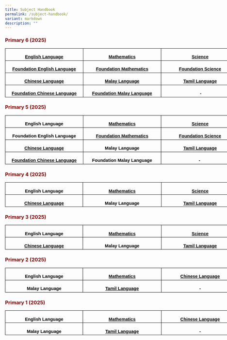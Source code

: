 ```yaml
---
title: Subject Handbook
permalink: /subject-handbook/
variant: markdown
description: ""
---
```

<h3 style="text-align: justify;"><strong><span style="color: #800000;">Primary 6 (2025)</span></strong></h3>
<table cellpadding="0" cellspacing="0" width="772" border="0" style="width: 579.0pt; border-collapse: collapse; mso-yfti-tbllook: 1184; mso-padding-alt: 0in 5.4pt 0in 5.4pt;" class="MsoNormalTable">
<tbody>
<tr style="mso-yfti-irow: 0; mso-yfti-firstrow: yes; height: 30.0pt;">
<td width="257" style="width: 193.0pt; border: solid windowtext 1.0pt; padding: 0in 5.4pt 0in 5.4pt; height: 30.0pt;">
<p align="center" style="margin-bottom: 0in; text-align: center; line-height: normal;" class="MsoNormal"><span style="color: #000000; font-size: 11pt;"><a rel="noopener" target="_blank" href="/files/P6_English_Handbook_2025.pdf" style="color: #000000;"><strong><span style="font-family: Arial, sans-serif;">English Language</span></strong></a></span></p>
</td>
<td width="257" style="width: 193.0pt; border: solid windowtext 1.0pt; border-left: none; padding: 0in 5.4pt 0in 5.4pt; height: 30.0pt;">
<p align="center" style="margin-bottom: 0in; text-align: center; line-height: normal;" class="MsoNormal"><span style="color: #000000; font-size: 11pt;"><a rel="noopener" target="_blank" href="/files/P6_Standard_Math_Handbook_2025.pdf" style="color: #000000;"><strong><span style="font-family: Arial, sans-serif;">Mathematics</span></strong></a></span></p>
</td>
<td width="257" style="width: 193.0pt; border: solid windowtext 1.0pt; border-left: none; padding: 0in 5.4pt 0in 5.4pt; height: 30.0pt;">
<p align="center" style="margin-bottom: 0in; text-align: center; line-height: normal;" class="MsoNormal"><span style="color: #000000; font-size: 11pt;"><a rel="noopener" target="_blank" href="/files/P6_Science_Handbook_2025.pdf" style="color: #000000;"><strong><span style="font-family: Arial, sans-serif;">Science</span></strong></a></span></p>
</td>
</tr>
<tr style="mso-yfti-irow: 1; height: 30.0pt;">
<td width="257" style="width: 193.0pt; border: solid windowtext 1.0pt; border-top: none; padding: 0in 5.4pt 0in 5.4pt; height: 30.0pt;">
<p align="center" style="margin-bottom: 0in; text-align: center; line-height: normal;" class="MsoNormal"><span style="color: #000000; font-size: 11pt;"><a rel="noopener" target="_blank" href="/files/P6_Foundation_English_Handbook_2025.pdf" style="color: #000000;"><strong><span style="font-family: Arial, sans-serif;">Foundation English Language</span></strong></a></span></p>
</td>
<td width="257" style="width: 193.0pt; border-top: none; border-left: none; border-bottom: solid windowtext 1.0pt; border-right: solid windowtext 1.0pt; padding: 0in 5.4pt 0in 5.4pt; height: 30.0pt;">
<p align="center" style="margin-bottom: 0in; text-align: center; line-height: normal;" class="MsoNormal"><span style="font-size: 11pt; color: #000000;"><a rel="noopener" target="_blank" href="/files/P6_Foundation_Math_Handbook.pdf" style="color: #000000;"><strong><span style="font-family: Arial, sans-serif;">Foundation Mathematics</span></strong></a></span></p>
</td>
<td width="257" style="width: 193.0pt; border-top: none; border-left: none; border-bottom: solid windowtext 1.0pt; border-right: solid windowtext 1.0pt; padding: 0in 5.4pt 0in 5.4pt; height: 30.0pt;">
<p align="center" style="margin-bottom: 0in; text-align: center; line-height: normal;" class="MsoNormal"><span style="font-size: 11pt; color: #000000;"><a rel="noopener" target="_blank" href="/files/P6_Foundation_Science_Handbook_2025.pdf" style="color: #000000;"><strong><span style="font-family: Arial, sans-serif;">Foundation Science</span></strong></a></span></p>
</td>
</tr>
<tr style="mso-yfti-irow: 2; height: 30.0pt;">
<td width="257" style="width: 193.0pt; border: solid windowtext 1.0pt; border-top: none; padding: 0in 5.4pt 0in 5.4pt; height: 30.0pt;">
<p align="center" style="margin-bottom: 0in; text-align: center; line-height: normal;" class="MsoNormal"><span style="font-size: 11pt; color: #000000;"><a rel="noopener" target="_blank" href="/files/P6_Chinese_Handbook_2025.pdf" style="color: #000000;"><strong><span style="font-family: Arial, sans-serif;">Chinese Language</span></strong></a></span></p>
</td>
<td width="257" style="width: 193.0pt; border-top: none; border-left: none; border-bottom: solid windowtext 1.0pt; border-right: solid windowtext 1.0pt; padding: 0in 5.4pt 0in 5.4pt; height: 30.0pt;">
<p align="center" style="margin-bottom: 0in; text-align: center; line-height: normal;" class="MsoNormal"><span style="font-size: 11pt; color: #000000;"><a rel="noopener" target="_blank" href="/files/P6_Malay_Handbook_2025.pdf" style="color: #000000;"><strong><span style="font-family: Arial, sans-serif;">Malay Language</span></strong></a></span></p>
</td>
<td width="257" style="width: 193.0pt; border-top: none; border-left: none; border-bottom: solid windowtext 1.0pt; border-right: solid windowtext 1.0pt; padding: 0in 5.4pt 0in 5.4pt; height: 30.0pt;">
<p align="center" style="margin-bottom: 0in; text-align: center; line-height: normal;" class="MsoNormal"><span style="font-size: 11pt; color: #000000;"><a rel="noopener" target="_blank" href="/files/P6_Tamil_Handbook_2025.pdf" style="color: #000000;"><strong><span style="font-family: Arial, sans-serif;">Tamil Language</span></strong></a></span></p>
</td>
</tr>
<tr style="mso-yfti-irow: 3; mso-yfti-lastrow: yes; height: 30.0pt;">
<td width="257" style="width: 193.0pt; border: solid windowtext 1.0pt; border-top: none; padding: 0in 5.4pt 0in 5.4pt; height: 30.0pt;">
<p align="center" style="margin-bottom: 0in; text-align: center; line-height: normal;" class="MsoNormal"><span style="font-size: 11pt; color: #000000;"><a rel="noopener" target="_blank" href="/files/P6_Foundation_Chinese_Handbook_2025.pdf" style="color: #000000;"><strong><span style="font-family: Arial, sans-serif;">Foundation Chinese Language</span></strong></a></span></p>
</td>
<td width="257" style="width: 193.0pt; border-top: none; border-left: none; border-bottom: solid windowtext 1.0pt; border-right: solid windowtext 1.0pt; padding: 0in 5.4pt 0in 5.4pt; height: 30.0pt;">
<p align="center" style="margin-bottom: 0in; text-align: center; line-height: normal;" class="MsoNormal"><span style="font-size: 11pt; color: #000000;"><a rel="noopener" target="_blank" href="/files/P6_Foundation_Malay_Handbook_2025.pdf" style="color: #000000;"><strong><span style="font-family: Arial, sans-serif;">Foundation Malay Language</span></strong></a></span></p>
</td>
<td width="257" style="width: 193.0pt; border-top: none; border-left: none; border-bottom: solid windowtext 1.0pt; border-right: solid windowtext 1.0pt; padding: 0in 5.4pt 0in 5.4pt; height: 30.0pt;">
<p align="center" style="margin-bottom: 0in; text-align: center; line-height: normal;" class="MsoNormal"><span style="color: #000000; font-size: 11pt;"><strong><span style="font-family: Arial, sans-serif;">&nbsp;-</span></strong></span></p>
</td>
</tr>
</tbody>
</table>

<h3 style="text-align: justify;"><strong><span style="color: #800000;">Primary 5 (2025)</span></strong></h3>
<table cellpadding="0" cellspacing="0" width="772" border="0" style="width: 579.0pt; border-collapse: collapse; mso-yfti-tbllook: 1184; mso-padding-alt: 0in 5.4pt 0in 5.4pt;" class="MsoNormalTable">
<tbody>
<tr style="mso-yfti-irow: 0; mso-yfti-firstrow: yes; height: 30.0pt;">
<td width="257" style="width: 193.0pt; border: solid windowtext 1.0pt; padding: 0in 5.4pt 0in 5.4pt; height: 30.0pt;">
<p align="center" style="margin-bottom: 0in; text-align: center; line-height: normal;" class="MsoNormal"><span style="color: #000000; font-size: 11pt;"><strong><span style="font-family: Arial, sans-serif;">English Language</span></strong></span></p>
</td>
<td width="257" style="width: 193.0pt; border: solid windowtext 1.0pt; border-left: none; padding: 0in 5.4pt 0in 5.4pt; height: 30.0pt;">
<p align="center" style="margin-bottom: 0in; text-align: center; line-height: normal;" class="MsoNormal"><span style="color: #000000; font-size: 11pt;"><a rel="noopener" target="_blank" href="/files/P5_Standard_Math_Handbook_2025.pdf" style="color: #000000;"><strong><span style="font-family: Arial, sans-serif;">Mathematics</span></strong></a></span></p>
</td>
<td width="257" style="width: 193.0pt; border: solid windowtext 1.0pt; border-left: none; padding: 0in 5.4pt 0in 5.4pt; height: 30.0pt;">
<p align="center" style="margin-bottom: 0in; text-align: center; line-height: normal;" class="MsoNormal"><span style="color: #000000; font-size: 11pt;"><a rel="noopener" target="_blank" href="/files/P5_Science_Handbook_2025.pdf" style="color: #000000;"><strong><span style="font-family: Arial, sans-serif;">Science</span></strong></a></span></p>
</td>
</tr>
<tr style="mso-yfti-irow: 1; height: 30.0pt;">
<td width="257" style="width: 193.0pt; border: solid windowtext 1.0pt; border-top: none; padding: 0in 5.4pt 0in 5.4pt; height: 30.0pt;">
<p align="center" style="margin-bottom: 0in; text-align: center; line-height: normal;" class="MsoNormal"><span style="color: #000000; font-size: 11pt;"><strong><span style="font-family: Arial, sans-serif;">Foundation English Language</span></strong></span></p>
</td>
<td width="257" style="width: 193.0pt; border-top: none; border-left: none; border-bottom: solid windowtext 1.0pt; border-right: solid windowtext 1.0pt; padding: 0in 5.4pt 0in 5.4pt; height: 30.0pt;">
<p align="center" style="margin-bottom: 0in; text-align: center; line-height: normal;" class="MsoNormal"><span style="color: #000000; font-size: 11pt;"><a rel="noopener" target="_blank" href="/files/P5_Foundation_Math_Handbook_2025.pdf" style="color: #000000;"><strong><span style="font-family: Arial, sans-serif;">Foundation Mathematics</span></strong></a></span></p>
</td>
<td width="257" style="width: 193.0pt; border-top: none; border-left: none; border-bottom: solid windowtext 1.0pt; border-right: solid windowtext 1.0pt; padding: 0in 5.4pt 0in 5.4pt; height: 30.0pt;">
<p align="center" style="margin-bottom: 0in; text-align: center; line-height: normal;" class="MsoNormal"><span style="color: #000000; font-size: 11pt;"><a rel="noopener" target="_blank" href="/files/P5_Foundation_Science_Handbook_2025.pdf" style="color: #000000;"><strong><span style="font-family: Arial, sans-serif;">Foundation Science</span></strong></a></span></p>
</td>
</tr>
<tr style="mso-yfti-irow: 2; height: 30.0pt;">
<td width="257" style="width: 193.0pt; border: solid windowtext 1.0pt; border-top: none; padding: 0in 5.4pt 0in 5.4pt; height: 30.0pt;">
<p align="center" style="margin-bottom: 0in; text-align: center; line-height: normal;" class="MsoNormal"><span style="font-size: 11pt; color: #000000;"><a rel="noopener" target="_blank" href="/files/P5_Chinese_Language_Handbook_2025.pdf" style="color: #000000;"><strong><span style="font-family: Arial, sans-serif;">Chinese Language</span></strong></a></span></p>
</td>
<td width="257" style="width: 193.0pt; border-top: none; border-left: none; border-bottom: solid windowtext 1.0pt; border-right: solid windowtext 1.0pt; padding: 0in 5.4pt 0in 5.4pt; height: 30.0pt;">
<p align="center" style="margin-bottom: 0in; text-align: center; line-height: normal;" class="MsoNormal"><span style="color: #000000; font-size: 11pt;"><strong><span style="font-family: Arial, sans-serif;">Malay Language</span></strong></span></p>
</td>
<td width="257" style="width: 193.0pt; border-top: none; border-left: none; border-bottom: solid windowtext 1.0pt; border-right: solid windowtext 1.0pt; padding: 0in 5.4pt 0in 5.4pt; height: 30.0pt;">
<p align="center" style="margin-bottom: 0in; text-align: center; line-height: normal;" class="MsoNormal"><span style="font-size: 11pt; color: #000000;"><a rel="noopener" target="_blank" href="/files/P5_Tamil_Language_Handbook_2025.pdf" style="color: #000000;"><strong><span style="font-family: Arial, sans-serif;">Tamil Language</span></strong></a></span></p>
</td>
</tr>
<tr style="mso-yfti-irow: 3; mso-yfti-lastrow: yes; height: 30.0pt;">
<td width="257" style="width: 193.0pt; border: solid windowtext 1.0pt; border-top: none; padding: 0in 5.4pt 0in 5.4pt; height: 30.0pt;">
<p align="center" style="margin-bottom: 0in; text-align: center; line-height: normal;" class="MsoNormal"><span style="font-size: 11pt; color: #000000;"><a rel="noopener" target="_blank" href="/files/P5_Foundation_Chinese_Language_Handbook_2025.pdf" style="color: #000000;"><strong><span style="font-family: Arial, sans-serif;">Foundation Chinese Language</span></strong></a></span></p>
</td>
<td width="257" style="width: 193.0pt; border-top: none; border-left: none; border-bottom: solid windowtext 1.0pt; border-right: solid windowtext 1.0pt; padding: 0in 5.4pt 0in 5.4pt; height: 30.0pt;">
<p align="center" style="margin-bottom: 0in; text-align: center; line-height: normal;" class="MsoNormal"><span style="color: #000000; font-size: 11pt;"><strong><span style="font-family: Arial, sans-serif;">Foundation Malay Language</span></strong></span></p>
</td>
<td width="257" style="width: 193.0pt; border-top: none; border-left: none; border-bottom: solid windowtext 1.0pt; border-right: solid windowtext 1.0pt; padding: 0in 5.4pt 0in 5.4pt; height: 30.0pt;">
<p align="center" style="margin-bottom: 0in; text-align: center; line-height: normal;" class="MsoNormal"><span style="color: #000000; font-size: 11pt;"><strong><span style="font-family: Arial, sans-serif;">-&nbsp;</span></strong></span></p>
</td>
</tr>
</tbody>
</table>

<h3 style="text-align: justify;"><strong><span style="color: #800000;">Primary 4 (2025)</span></strong></h3>

<table cellpadding="0" cellspacing="0" width="772" border="0" style="width: 579.0pt; border-collapse: collapse; mso-yfti-tbllook: 1184; mso-padding-alt: 0in 5.4pt 0in 5.4pt;" class="MsoNormalTable">
<tbody>
<tr style="mso-yfti-irow: 0; mso-yfti-firstrow: yes; height: 30.0pt;">
<td width="257" style="width: 193.0pt; border: solid windowtext 1.0pt; padding: 0in 5.4pt 0in 5.4pt; height: 30.0pt;">
<p align="center" style="margin-bottom: 0in; text-align: center; line-height: normal;" class="MsoNormal"><span style="color: #000000; font-size: 11pt;"><strong><span style="font-family: Arial, sans-serif;">English Language</span></strong></span></p>
</td>
<td width="257" style="width: 193.0pt; border: solid windowtext 1.0pt; border-left: none; padding: 0in 5.4pt 0in 5.4pt; height: 30.0pt;">
<p align="center" style="margin-bottom: 0in; text-align: center; line-height: normal;" class="MsoNormal"><span style="font-size: 11pt; color: #000000;"><a rel="noopener" target="_blank" href="/files/P4_Math_Handbook_2025.pdf" style="color: #000000;"><strong><span style="font-family: Arial, sans-serif;">Mathematics</span></strong></a></span></p>
</td>
<td width="257" style="width: 193.0pt; border: solid windowtext 1.0pt; border-left: none; padding: 0in 5.4pt 0in 5.4pt; height: 30.0pt;">
<p align="center" style="margin-bottom: 0in; text-align: center; line-height: normal;" class="MsoNormal"><span style="font-size: 11pt; color: #000000;"><a rel="noopener" target="_blank" href="/files/P4_Science_Handbook_2025.pdf" style="color: #000000;"><strong><span style="font-family: Arial, sans-serif;">Science</span></strong></a></span></p>
</td>
</tr>
<tr style="mso-yfti-irow: 1; mso-yfti-lastrow: yes; height: 30.0pt;">
<td width="257" style="width: 193.0pt; border: solid windowtext 1.0pt; border-top: none; padding: 0in 5.4pt 0in 5.4pt; height: 30.0pt;">
<p align="center" style="margin-bottom: 0in; text-align: center; line-height: normal;" class="MsoNormal"><span style="font-size: 11pt; color: #000000;"><a href="/files/P4_Chinese_Language_Handbook_2025.pdf" style="color: #000000;"><strong><span style="font-family: Arial, sans-serif;">Chinese Language</span></strong></a></span></p>
</td>
<td width="257" style="width: 193.0pt; border-top: none; border-left: none; border-bottom: solid windowtext 1.0pt; border-right: solid windowtext 1.0pt; padding: 0in 5.4pt 0in 5.4pt; height: 30.0pt;">
<p align="center" style="margin-bottom: 0in; text-align: center; line-height: normal;" class="MsoNormal"><span style="color: #000000; font-size: 11pt;"><strong><span style="font-family: Arial, sans-serif;">Malay Language</span></strong></span></p>
</td>
<td width="257" style="width: 193.0pt; border-top: none; border-left: none; border-bottom: solid windowtext 1.0pt; border-right: solid windowtext 1.0pt; padding: 0in 5.4pt 0in 5.4pt; height: 30.0pt;">
<p align="center" style="margin-bottom: 0in; text-align: center; line-height: normal;" class="MsoNormal"><span style="font-size: 11pt; color: #000000;"><a rel="noopener" target="_blank" href="/files/P4_Tamil_Language_Handbook_2025.pdf" style="color: #000000;"><strong><span style="font-family: Arial, sans-serif;">Tamil Language</span></strong></a></span></p>
</td>
</tr>
</tbody>
</table>

<h3 style="text-align: justify;"><strong><span style="color: #800000;">Primary 3 (2025)</span></strong></h3>

<table cellpadding="0" cellspacing="0" width="772" border="0" style="width: 579.0pt; border-collapse: collapse; mso-yfti-tbllook: 1184; mso-padding-alt: 0in 5.4pt 0in 5.4pt;" class="MsoNormalTable">
<tbody>
<tr style="mso-yfti-irow: 0; mso-yfti-firstrow: yes; height: 30.0pt;">
<td width="257" style="width: 193.0pt; border: solid windowtext 1.0pt; padding: 0in 5.4pt 0in 5.4pt; height: 30.0pt;">
<p align="center" style="margin-bottom: 0in; text-align: center; line-height: normal;" class="MsoNormal"><span style="color: #000000; font-size: 11pt;"><strong><span style="font-family: Arial, sans-serif;">English Language</span></strong></span></p>
</td>
<td width="257" style="width: 193.0pt; border: solid windowtext 1.0pt; border-left: none; padding: 0in 5.4pt 0in 5.4pt; height: 30.0pt;">
<p align="center" style="margin-bottom: 0in; text-align: center; line-height: normal;" class="MsoNormal"><span style="font-size: 11pt; color: #000000;"><a rel="noopener" target="_blank" href="/files/P3_Math_Handbook_2025.pdf" style="color: #000000;"><strong><span style="font-family: Arial, sans-serif;">Mathematics</span></strong></a></span></p>
</td>
<td width="257" style="width: 193.0pt; border: solid windowtext 1.0pt; border-left: none; padding: 0in 5.4pt 0in 5.4pt; height: 30.0pt;">
<p align="center" style="margin-bottom: 0in; text-align: center; line-height: normal;" class="MsoNormal"><span style="font-size: 11pt; color: #000000;"><a rel="noopener" target="_blank" href="/files/P3_Science_Handbook_2025.pdf" style="color: #000000;"><strong><span style="font-family: Arial, sans-serif;">Science</span></strong></a></span></p>
</td>
</tr>
<tr style="mso-yfti-irow: 1; mso-yfti-lastrow: yes; height: 30.0pt;">
<td width="257" style="width: 193.0pt; border: solid windowtext 1.0pt; border-top: none; padding: 0in 5.4pt 0in 5.4pt; height: 30.0pt;">
<p align="center" style="margin-bottom: 0in; text-align: center; line-height: normal;" class="MsoNormal"><span style="font-size: 11pt; color: #000000;"><a rel="noopener" target="_blank" href="/files/P3_Chinese_Language_Handbook_2025.pdf" style="color: #000000;"><strong><span style="font-family: Arial, sans-serif;">Chinese Language</span></strong></a></span></p>
</td>
<td width="257" style="width: 193.0pt; border-top: none; border-left: none; border-bottom: solid windowtext 1.0pt; border-right: solid windowtext 1.0pt; padding: 0in 5.4pt 0in 5.4pt; height: 30.0pt;">
<p align="center" style="margin-bottom: 0in; text-align: center; line-height: normal;" class="MsoNormal"><span style="color: #000000; font-size: 11pt;"><strong><span style="font-family: Arial, sans-serif;">Malay Language</span></strong></span></p>
</td>
<td width="257" style="width: 193.0pt; border-top: none; border-left: none; border-bottom: solid windowtext 1.0pt; border-right: solid windowtext 1.0pt; padding: 0in 5.4pt 0in 5.4pt; height: 30.0pt;">
<p align="center" style="margin-bottom: 0in; text-align: center; line-height: normal;" class="MsoNormal"><span style="font-size: 11pt; color: #000000;"><a rel="noopener" target="_blank" href="/files/P3_Tamil_Language_Handbook_2025.pdf" style="color: #000000;"><strong><span style="font-family: Arial, sans-serif;">Tamil Language</span></strong></a></span></p>
</td>
</tr>
</tbody>
</table>

<h3 style="text-align: justify;"><strong><span style="color: #800000;">Primary 2 (2025)</span></strong></h3>

<table cellpadding="0" cellspacing="0" width="772" border="0" style="width: 579.0pt; border-collapse: collapse; mso-yfti-tbllook: 1184; mso-padding-alt: 0in 5.4pt 0in 5.4pt;" class="MsoNormalTable">
<tbody>
<tr style="mso-yfti-irow: 0; mso-yfti-firstrow: yes; height: 30.0pt;">
<td width="257" style="width: 193.0pt; border: solid windowtext 1.0pt; padding: 0in 5.4pt 0in 5.4pt; height: 30.0pt;">
<p align="center" style="margin-bottom: 0in; text-align: center; line-height: normal;" class="MsoNormal"><span style="color: #000000; font-size: 11pt;"><strong><span style="font-family: Arial, sans-serif;">English Language</span></strong></span></p>
</td>
<td width="257" style="width: 193.0pt; border: solid windowtext 1.0pt; border-left: none; padding: 0in 5.4pt 0in 5.4pt; height: 30.0pt;">
<p align="center" style="margin-bottom: 0in; text-align: center; line-height: normal;" class="MsoNormal"><span style="font-size: 11pt; color: #000000;"><a rel="noopener" target="_blank" href="/files/P2_Math_Handbook_2025.pdf" style="color: #000000;"><strong><span style="font-family: Arial, sans-serif;">Mathematics</span></strong></a></span></p>
</td>
<td width="257" style="width: 193.0pt; border: solid windowtext 1.0pt; border-left: none; padding: 0in 5.4pt 0in 5.4pt; height: 30.0pt;">
<p align="center" style="margin-bottom: 0in; text-align: center; line-height: normal;" class="MsoNormal"><span style="font-size: 11pt; color: #000000;"><a rel="noopener" target="_blank" href="/files/P2_Chinese_Language_Handbook_2025.pdf" style="color: #000000;"><strong><span style="font-family: Arial, sans-serif;">Chinese Language</span></strong></a></span></p>
</td>
</tr>
<tr style="mso-yfti-irow: 1; mso-yfti-lastrow: yes; height: 30.0pt;">
<td width="257" style="width: 193.0pt; border: solid windowtext 1.0pt; border-top: none; padding: 0in 5.4pt 0in 5.4pt; height: 30.0pt;">
<p align="center" style="margin-bottom: 0in; text-align: center; line-height: normal;" class="MsoNormal"><span style="color: #000000; font-size: 11pt;"><strong><span style="font-family: Arial, sans-serif;">Malay Language</span></strong></span></p>
</td>
<td width="257" style="width: 193.0pt; border-top: none; border-left: none; border-bottom: solid windowtext 1.0pt; border-right: solid windowtext 1.0pt; padding: 0in 5.4pt 0in 5.4pt; height: 30.0pt;">
<p align="center" style="margin-bottom: 0in; text-align: center; line-height: normal;" class="MsoNormal"><span style="font-size: 11pt; color: #000000;"><a rel="noopener" target="_blank" href="/files/P2_Tamil_Language_Handbook_2025pdf" style="color: #000000;"><strong><span style="font-family: Arial, sans-serif;">Tamil Language</span></strong></a></span></p>
</td>
<td width="257" style="width: 193.0pt; border-top: none; border-left: none; border-bottom: solid windowtext 1.0pt; border-right: solid windowtext 1.0pt; padding: 0in 5.4pt 0in 5.4pt; height: 30.0pt;">
<p align="center" style="margin-bottom: 0in; text-align: center; line-height: normal;" class="MsoNormal"><span style="color: #000000; font-size: 11pt;"><strong><span style="font-family: Arial, sans-serif;">-</span></strong></span></p>
</td>
</tr>
</tbody>
</table>

<h3 style="text-align: justify;"><strong><span style="color: #800000;">Primary 1 (2025)</span></strong></h3>

<table cellpadding="0" cellspacing="0" width="772" border="0" style="width: 579.0pt; border-collapse: collapse; mso-yfti-tbllook: 1184; mso-padding-alt: 0in 5.4pt 0in 5.4pt;" class="MsoNormalTable">
<tbody>
<tr style="mso-yfti-irow: 0; mso-yfti-firstrow: yes; height: 30.0pt;">
<td width="257" style="width: 193.0pt; border: solid windowtext 1.0pt; padding: 0in 5.4pt 0in 5.4pt; height: 30.0pt;">
<p align="center" style="margin-bottom: 0in; text-align: center; line-height: normal;" class="MsoNormal"><span style="color: #000000; font-size: 11pt;"><strong><span style="font-family: Arial, sans-serif;">English Language</span></strong></span></p>
</td>
<td width="257" style="width: 193.0pt; border: solid windowtext 1.0pt; border-left: none; padding: 0in 5.4pt 0in 5.4pt; height: 30.0pt;">
<p align="center" style="margin-bottom: 0in; text-align: center; line-height: normal;" class="MsoNormal"><span style="font-size: 11pt; color: #000000;"><a rel="noopener" target="_blank" href="/files/P1_Math_Handbook_2025.pdf" style="color: #000000;"><strong><span style="font-family: Arial, sans-serif;">Mathematics</span></strong></a></span></p>
</td>
<td width="257" style="width: 193.0pt; border: solid windowtext 1.0pt; border-left: none; padding: 0in 5.4pt 0in 5.4pt; height: 30.0pt;">
<p align="center" style="margin-bottom: 0in; text-align: center; line-height: normal;" class="MsoNormal"><span style="font-size: 11pt; color: #000000;"><a rel="noopener" target="_blank" href="/files/P1_Chinese_Language_Handbook_2025" style="color: #000000;"><strong><span style="font-family: Arial, sans-serif;">Chinese Language</span></strong></a></span></p>
</td>
</tr>
<tr style="mso-yfti-irow: 1; mso-yfti-lastrow: yes; height: 30.0pt;">
<td width="257" style="width: 193.0pt; border: solid windowtext 1.0pt; border-top: none; padding: 0in 5.4pt 0in 5.4pt; height: 30.0pt;">
<p align="center" style="margin-bottom: 0in; text-align: center; line-height: normal;" class="MsoNormal"><span style="color: #000000; font-size: 11pt;"><strong><span style="font-family: Arial, sans-serif;">Malay Language</span></strong></span></p>
</td>
<td width="257" style="width: 193.0pt; border-top: none; border-left: none; border-bottom: solid windowtext 1.0pt; border-right: solid windowtext 1.0pt; padding: 0in 5.4pt 0in 5.4pt; height: 30.0pt;">
<p align="center" style="margin-bottom: 0in; text-align: center; line-height: normal;" class="MsoNormal"><span style="font-size: 11pt; color: #000000;"><a rel="noopener" target="_blank" href="/files/P1_Tamil_Language_Handbook_2025.pdf" style="color: #000000;"><strong><span style="font-family: Arial, sans-serif;">Tamil Language</span></strong></a></span></p>
</td>
<td width="257" style="width: 193.0pt; border-top: none; border-left: none; border-bottom: solid windowtext 1.0pt; border-right: solid windowtext 1.0pt; padding: 0in 5.4pt 0in 5.4pt; height: 30.0pt;">
<p align="center" style="margin-bottom: 0in; text-align: center; line-height: normal;" class="MsoNormal"><span style="color: #000000; font-size: 11pt;"><strong><span style="font-family: Arial, sans-serif;">-</span></strong></span></p>
</td>
</tr>
</tbody>
</table>